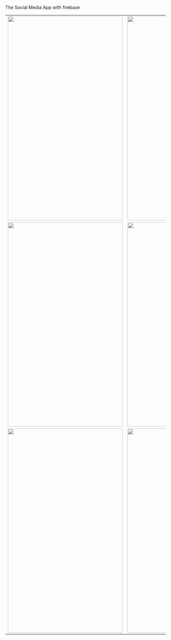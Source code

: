 The Social Media App with firebase


<table>
  <tr>
    <td><img src="https://user-images.githubusercontent.com/45313305/161552331-93e3b362-b86f-42ae-b405-31b797a46f3d.jpg" width=360 height=640></td>
    <td><img src="https://user-images.githubusercontent.com/45313305/161552380-193f9ea0-4380-411f-9419-14a5794562c5.jpg" width=360 height=640></td>
  </tr>
<tr>
    <td><img src="https://user-images.githubusercontent.com/45313305/161552409-c4277694-52e2-4625-8337-4f85d2c78838.jpg" width=360 height=640></td>
    <td><img src="https://user-images.githubusercontent.com/45313305/161552444-616098da-1cb0-44b1-8e48-bca634adb765.jpg" width=360 height=640></td>
  </tr>
<tr>
    <td><img src="https://user-images.githubusercontent.com/45313305/161552551-bb89477c-3240-45cc-8b30-74c476893b84.jpg" width=360 height=640></td>
    <td><img src="https://user-images.githubusercontent.com/45313305/161552562-6623b4a0-83c2-4bd4-8a1c-fa1d4688b1e5.jpg" width=360 height=640></td>
  </tr>
 </table>


